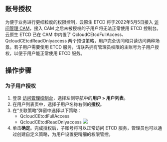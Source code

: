 ## 账号授权
为便于业务进行更细粒度的权限控制，云原生 ETCD 将于2022年5月5日接入 [访问管理 CAM](https://cloud.tencent.com/document/product/598)，接入 CAM 之后未被授权的子用户将无法正常使用 ETCD 控制台。云原生 ETCD 已在 CAM 中内置了 QcloudCEtcdFullAccess、QcloudCEtcdReadOnlyaccess 两个预设策略，用户完全访问和只读访问两种场景。若子用户需要使用 ETCD 服务，请联系拥有管理员权限的主账号为子用户授权，以便于用户能正常使用 ETCD 服务。

## 操作步骤
### 为子用户授权
1. 登录 [访问管理控制台](https://console.cloud.tencent.com/cam)，选择左侧导航中的**用户 > 用户列表**。
2. 在用户列表页中，选择子用户名称右侧的**授权**。
3. 在“关联策略”弹窗中选择以下策略：
	- QcloudCEtcdFullAccess
	- QcloudCEtcdReadOnlyaccess
![](https://qcloudimg.tencent-cloud.cn/raw/a2ac6c921ee403abc3f41ab0c9dcd4c2.png)
4. 单击**确定**。完成授权后，子账号将可以正常访问 ETCD 服务，管理员也可以通过创建自定义策略，为用户设置更精细的权限管控。
